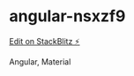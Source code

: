 # angular-nsxzf9

[Edit on StackBlitz ⚡️](https://stackblitz.com/edit/angular-nsxzf9)


Angular, Material
